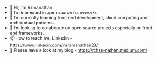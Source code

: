 - 👋 Hi, I’m Ramanathan
- 👀 I’m interested in open source frameworks
- 🌱 I’m currently learning front end development, cloud computing and architectural patterns.
- 💞️ I’m looking to collaborate on open source projects especially on front end frameworks.
- 📫 How to reach me, Linkedin - https://www.linkedin.com/in/ramanathan23/
- 📝 Please have a look at my blog - https://rchss-nathan.medium.com/
<!---
ramanathan23/ramanathan23 is a ✨ special ✨ repository because its `README.md` (this file) appears on your GitHub profile.
You can click the Preview link to take a look at your changes.
--->
